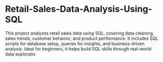 # Retail-Sales-Data-Analysis-Using-SQL
This project analyzes retail sales data using SQL, covering data cleaning, sales trends, customer behavior, and product performance. It includes SQL scripts for database setup, queries for insights, and business-driven analysis. Ideal for beginners, it helps build SQL skills through real-world data exploratio
